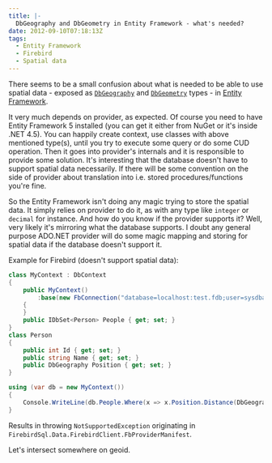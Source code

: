 ```yaml
---
title: |-
  DbGeography and DbGeometry in Entity Framework - what's needed?
date: 2012-09-10T07:18:13Z
tags:
  - Entity Framework
  - Firebird
  - Spatial data
---
```

There seems to be a small confusion about what is needed to be able to use spatial data - exposed as [`DbGeography`][1] and [`DbGeometry`][2] types - in [Entity Framework][3].

It very much depends on provider, as expected. Of course you need to have Entity Framework 5 installed (you can get it either from NuGet or it's inside .NET 4.5). You can happily create context, use classes with above mentioned type(s), until you try to execute some query or do some CUD operation. Then it goes into provider's internals and it is responsible to provide some solution. It's interesting that the database doesn't have to support spatial data necessarily. If there will be some convention on the side of provider about translation into i.e. stored procedures/functions you're fine.

So the Entity Framework isn't doing any magic trying to store the spatial data. It simply relies on provider to do it, as with any type like `integer` or `decimal` for instance. And how do you know if the provider supports it? Well, very likely it's mirroring what the database supports. I doubt any general purpose ADO.NET provider will do some magic mapping and storing for spatial data if the database doesn't support it.

Example for Firebird (doesn't support spatial data):

```csharp
class MyContext : DbContext
{
	public MyContext()
		:base(new FbConnection("database=localhost:test.fdb;user=sysdba;password=masterkey;pooling=false"), true)
	{
	}
	public IDbSet<Person> People { get; set; }
}
class Person
{
	public int Id { get; set; }
	public string Name { get; set; }
	public DbGeography Position { get; set; }
}
```

```csharp
using (var db = new MyContext())
{
	Console.WriteLine(db.People.Where(x => x.Position.Distance(DbGeography.PointFromText("POINT(1 1)", 4326)) < 100));
}
```

Results in throwing `NotSupportedException` originating in `FirebirdSql.Data.FirebirdClient.FbProviderManifest`.

Let's intersect somewhere on geoid.

[1]: http://msdn.microsoft.com/en-us/library/system.data.spatial.dbgeography.aspx
[2]: http://msdn.microsoft.com/en-us/library/system.data.spatial.dbgeometry.aspx
[3]: http://msdn.com/ef